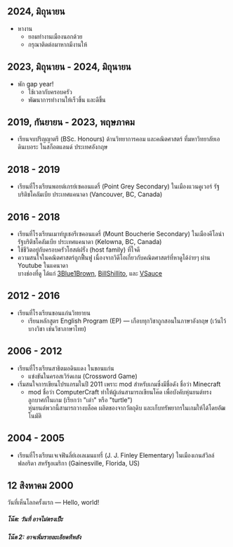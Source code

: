 ## 2024, มิถุนายน
* หางาน
    - ยอมทำงานเมืองนอกด้วย
    - กรุณาติดต่อมาหากมีงานให้

## 2023, มิถุนายน - 2024, มิถุนายน
* พัก gap year!
    - ใช้เวลากับครอบครัว
    - พัฒนาการทำงานให้เร็วขึ้น และดีขึ้น

## 2019, กันยายน - 2023, พฤษภาคม
* เรียนจบปริญญาตรี (BSc. Honours) ด้านวิทยาการคอม และคณิตศาสตร์ ที่มหาวิทยาลัยเอดินเบอระ ในสก็อตแลนด์ ประเทศอังกฤษ

## 2018 - 2019
* เรียนที่โรงเรียนพอยต์เกรย์เซคอนแดรี่ (Point Grey Secondary) ในเมืองแวนคูเวอร์ รัฐบริติชโคลัมเบีย ประเทศแคนาดา (Vancouver, BC, Canada)

## 2016 - 2018
* เรียนที่โรงเรียนเมาท์บูเชอรีเซคอนแดรี่ (Mount Boucherie Secondary) ในเมืองคีโลน่า รัฐบริติชโคลัมเบีย ประเทศแคนาดา (Kelowna, BC, Canada)
* ใช้ชีวิตอยู่กับครอบครัวโฮสต์ฝรั่ง (host family) ที่ใจดี
* ความสนใจในคณิตศาสตร์ถูกฟื้นฟู เนื่องจากวิดีโอเกี่ยวกับคณิตศาสตร์ที่หาดูได้ง่ายๆ ผ่าน Youtube ในแคนาดา  
  บางช่องที่ดู ได้แก่
  [3Blue1Brown](https://www.youtube.com/@3blue1brown),
  [BillShillito](https://www.youtube.com/@BillShillito/), และ
  [VSauce](https://www.youtube.com/@Vsauce)

## 2012 - 2016
* เรียนที่โรงเรียนขอนแก่นวิทยายน
    - เรียนหลักสูตร English Program (EP) — เกือบทุกวิชาถูกสอนในภาษาอังกฤษ (เว้นไว้บางวิชา เช่นวิชาภาษาไทย)

## 2006 - 2012
* เรียนที่โรงเรียนสาธิตมอดินแดง ในขอนแก่น
    - แข่งขันในครอสเวิร์ดเกม (Crossword Game)
* เริ่มสนใจการเขียนโปรแกรมในปี 2011 เพราะ mod สำหรับเกมซึ่งมีชื่อดัง ชื่อว่า Minecraft
    - mod ชื่อว่า ComputerCraft ทำให้ผู้เล่นสามารถเขียนโค๊ด เพื่อบังคับหุ่นยนต์ทรงลูกบาศก์ในเกม (เรียกว่า "เต่า" หรือ "turtle")  
      หุ่นยนต์พวกนี้สามารถวางบล็อค ผลิตของจากวัตถุดิบ และเก็บทรัพยากรในเกมให้ได้โดยอัฒโนมัติ

## 2004 - 2005
* เรียนที่โรงเรียนเจเจฟินลี่ย์เอเลเมนแทรี่ (J. J. Finley Elementary) ในเมืองเกนส์วิลล์ ฟลอริดา สหรัฐอเมริกา (Gainesville, Florida, US)

## 12 สิงหาคม 2000
วันที่เห็นโลกครั้งแรก — Hello, world!


##### โน๊ต: วันที่ อาจไม่ตรงเป็ะ
##### โน๊ต 2: อาจเพิ่มรายละเอียดทีหลัง
